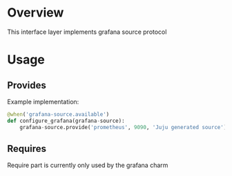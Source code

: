 # Overview

This interface layer implements grafana source protocol

# Usage

## Provides

Example implementation:
```python
@when('grafana-source.available')
def configure_grafana(grafana-source):
    grafana-source.provide('prometheus', 9090, 'Juju generated source')
```

## Requires

Require part is currently only used by the grafana charm
